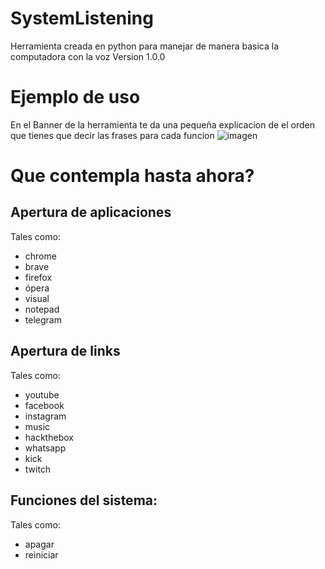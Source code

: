 # SystemListening
Herramienta creada en python para manejar de manera basica la computadora con la voz
Version 1.0.0

# Ejemplo de uso
En el Banner de la herramienta te da una pequeña explicacion de el orden que tienes que decir las frases para cada funcion
![imagen](https://github.com/user-attachments/assets/071f4ad3-6a32-40ba-a5d4-37ea5ed102d6)

# Que contempla hasta ahora?
## Apertura de aplicaciones
Tales como:
  - chrome
  - brave
  - firefox
  - ópera
  - visual
  - notepad
  - telegram
## Apertura de links
Tales como:
  - youtube
  - facebook
  - instagram
  - music
  - hackthebox
  - whatsapp
  - kick
  - twitch
## Funciones del sistema:
Tales como:
  - apagar
  - reiniciar
